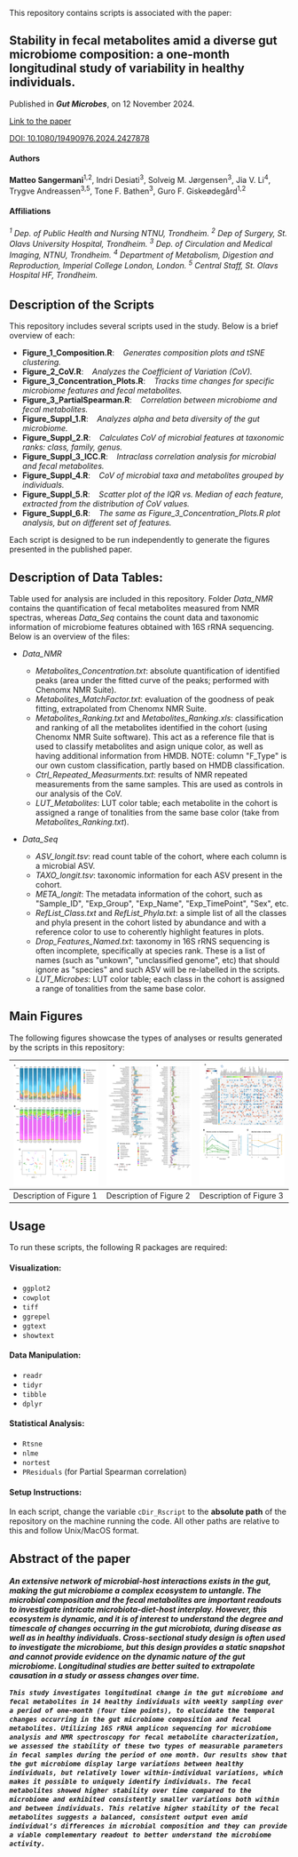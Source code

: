 This repository contains scripts is associated with the paper:  

## Stability in fecal metabolites amid a diverse gut microbiome composition: a one-month longitudinal study of variability in healthy individuals. 
Published in ***Gut Microbes***, on 12 November 2024.

[Link to the paper](URL_of_your_paper)

[DOI: 10.1080/19490976.2024.2427878](https://doi.org/10.1080/19490976.2024.2427878)

#### Authors
**Matteo Sangermani**<sup>1,2</sup>, Indri Desiati<sup>3</sup>, Solveig M. Jørgensen<sup>3</sup>, Jia V. Li<sup>4</sup>, Trygve Andreassen<sup>3,5</sup>, Tone F. Bathen<sup>3</sup>, Guro F. Giskeødegård<sup>1,2</sup>

#### Affiliations
<h6>
<sup>1</sup> Dep. of Public Health and Nursing NTNU, Trondheim. 
<sup>2</sup> Dep of Surgery, St. Olavs University Hospital, Trondheim. 
<sup>3</sup> Dep. of Circulation and Medical Imaging, NTNU, Trondheim. 
<sup>4</sup> Department of Metabolism, Digestion and Reproduction, Imperial College London, London. 
<sup>5</sup> Central Staff, St. Olavs Hospital HF, Trondheim. 
</h6>

## Description of the Scripts
This repository includes several scripts used in the study. Below is a brief overview of each:
- **Figure_1_Composition.R**: &nbsp;&nbsp;&nbsp;*Generates composition plots and tSNE clustering.*
- **Figure_2_CoV.R**: &nbsp;&nbsp;&nbsp;*Analyzes the Coefficient of Variation (CoV).*
- **Figure_3_Concentration_Plots.R**: &nbsp;&nbsp;&nbsp;*Tracks time changes for specific microbiome features and fecal metabolites.*
- **Figure_3_PartialSpearman.R**: &nbsp;&nbsp;&nbsp;*Correlation between microbiome and fecal metabolites.*
- **Figure_Suppl_1.R**: &nbsp;&nbsp;&nbsp;*Analyzes alpha and beta diversity of the gut microbiome.*
- **Figure_Suppl_2.R**: &nbsp;&nbsp;&nbsp;*Calculates CoV of microbial features at taxonomic ranks: class, family, genus.*
- **Figure_Suppl_3_ICC.R**: &nbsp;&nbsp;&nbsp;*Intraclass correlation analysis for microbial and fecal metabolites.*
- **Figure_Suppl_4.R**: &nbsp;&nbsp;&nbsp;*CoV of microbial taxa and metabolites grouped by individuals.*
- **Figure_Suppl_5.R**: &nbsp;&nbsp;&nbsp;*Scatter plot of the IQR vs. Median of each feature, extracted from the distribution of CoV values.*
- **Figure_Suppl_6.R**: &nbsp;&nbsp;&nbsp;*The same as Figure_3_Concentration_Plots.R plot analysis, but on different set of features.*

Each script is designed to be run independently to generate the figures presented in the published paper.

## Description of Data Tables:
Table used for analysis are included in this repository. Folder *Data_NMR* contains the quantification of fecal metabolites measured from NMR spectras, whereas  *Data_Seq* contains the count data and taxonomic information of microbiome features obtained with 16S rRNA sequencing. Below is an overview of the files:
- *Data_NMR*
	- *Metabolites_Concentration.txt*: absolute quantification of identified peaks (area under the fitted curve of the peaks; performed with Chenomx NMR Suite).
	- *Metabolites_MatchFactor.txt*: evaluation of the goodness of peak fitting, extrapolated from Chenomx NMR Suite.
	- *Metabolites_Ranking.txt* and *Metabolites_Ranking.xls*: classification and ranking of all the metabolites identified in the cohort (using Chenomx NMR Suite software). This act as a reference file that is used to classify metabolites and asign unique color, as well as having additional information from HMDB. NOTE: column "F_Type" is our own custom classification, partly based on HMDB classification.
	- *Ctrl_Repeated_Measurments.txt*: results of NMR repeated measurements from the same samples. This are used as controls in our analysis of the CoV.
	- *LUT_Metabolites*: LUT color table; each metabolite in the cohort is assigned a range of tonalities from the same base color (take from *Metabolites_Ranking.txt*).
	
- *Data_Seq*
	- *ASV_longit.tsv*: read count table of the cohort, where each column is a microbial ASV.
	- *TAXO_longit.tsv*: taxonomic information for each ASV present in the cohort.
	- *META_longit*: The metadata information of the cohort, such as "Sample_ID", "Exp_Group", "Exp_Name", "Exp_TimePoint", "Sex", etc.
	- *RefList_Class.txt* and *RefList_Phyla.txt*: a simple list of all the classes and phyla present in the cohort listed by abundance and with a reference color to use to coherently highlight features in plots.
	- *Drop_Features_Named.txt*: taxonomy in 16S rRNS sequencing is often incomplete, specifically at species rank. These is a list of names (such as "unkown", "unclassified genome", etc) that should ignore as "species" and such ASV will be re-labelled in the scripts.
	- *LUT_Microbes*: LUT color table; each class in the cohort is assigned a range of tonalities from the same base color.
## Main Figures
The following figures showcase the types of analyses or results generated by the scripts in this repository:

| ![Figure 1](Final_Figures/Figure_1.png) | ![Figure 2](Final_Figures/Figure_2.png) | ![Figure 3](Final_Figures/Figure_3.png) |
|---------------------------------------|---------------------------------------|---------------------------------------|
| Description of Figure 1               | Description of Figure 2               | Description of Figure 3               |

## Usage
To run these scripts, the following R packages are required:
#### Visualization:
- `ggplot2`
- `cowplot`
- `tiff`
- `ggrepel`
- `ggtext`
- `showtext`
#### Data Manipulation:
- `readr`
- `tidyr`
- `tibble`
- `dplyr`
#### Statistical Analysis:
- `Rtsne`
- `nlme`
- `nortest`
- `PResiduals` (for Partial Spearman correlation)

#### Setup Instructions:
In each script, change the variable `cDir_Rscript` to the **absolute path** of the repository on the machine running the code. All other paths are relative to this and follow Unix/MacOS format.

## Abstract of the paper
<h5>
	An extensive network of microbial-host interactions exists in the gut, making the gut microbiome a complex ecosystem to untangle. The microbial composition and the fecal metabolites are important readouts to investigate intricate microbiota-diet-host interplay. However, this ecosystem is dynamic, and it is of interest to understand the degree and timescale of changes occurring in the gut microbiota, during disease as well as in healthy individuals. Cross-sectional study design is often used to investigate the microbiome, but this design provides a static snapshot and cannot provide evidence on the dynamic nature of the gut microbiome. Longitudinal studies are better suited to extrapolate causation in a study or assess changes over time. 
	
	This study investigates longitudinal change in the gut microbiome and fecal metabolites in 14 healthy individuals with weekly sampling over a period of one-month (four time points), to elucidate the temporal changes occurring in the gut microbiome composition and fecal metabolites. Utilizing 16S rRNA amplicon sequencing for microbiome analysis and NMR spectroscopy for fecal metabolite characterization, we assessed the stability of these two types of measurable parameters in fecal samples during the period of one month. Our results show that the gut microbiome display large variations between healthy individuals, but relatively lower within-individual variations, which makes it possible to uniquely identify individuals. The fecal metabolites showed higher stability over time compared to the microbiome and exhibited consistently smaller variations both within and between individuals. This relative higher stability of the fecal metabolites suggests a balanced, consistent output even amid individual’s differences in microbial composition and they can provide a viable complementary readout to better understand the microbiome activity.
</h5>










